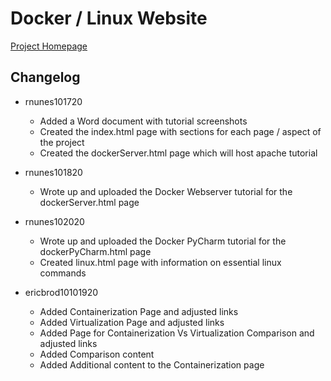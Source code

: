 # Docker / Linux Website

[Project Homepage](https://rn44.github.io/dockerLinuxWebsite/index.html)

## Changelog
* rnunes101720
  * Added a Word document with tutorial screenshots
  * Created the index.html page with sections for each page / aspect of the project
  * Created the dockerServer.html page which will host apache tutorial
* rnunes101820
  * Wrote up and uploaded the Docker Webserver tutorial for the dockerServer.html page
* rnunes102020
  * Wrote up and uploaded the Docker PyCharm tutorial for the dockerPyCharm.html page
  * Created linux.html page with information on essential linux commands 
  
* ericbrod10101920
  * Added Containerization Page and adjusted links
  * Added Virtualization Page and adjusted links
  * Added Page for Containerization Vs Virtualization Comparison and adjusted links
  * Added Comparison content
  * Added Additional content to the Containerization page